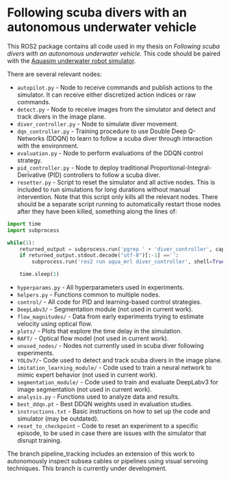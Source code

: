 # Following scuba divers with an autonomous underwater vehicle 

This ROS2 package contains all code used in my thesis on *Following scuba divers with an autonomous underwater vehicle*. This code should be paired with the [Aquasim underwater robot simulator](https://www.independentrobotics.com/robot-simulator).

There are several relevant nodes:

- `autopilot.py` - Node to receive commands and publish actions to the simulator. It can receive either discretized action indices or raw commands.
- `detect.py` - Node to receive images from the simulator and detect and track divers in the image plane.
- `diver_controller.py` - Node to simulate diver movement.
- `dqn_controller.py` - Training procedure to use Double Deep Q-Networks (DDQN) to learn to follow a scuba diver through interaction with the environment.
- `evaluation.py` - Node to perform evaluations of the DDQN control strategy.
- `pid_controller.py` - Node to deploy traditional Proportional-Integral-Derivative (PID) controllers to follow a scuba diver.
- `resetter.py` - Script to reset the simulator and all active nodes. This is included to run simulations for long durations without manual intervention. Note that this script only kills all the relevant nodes. There should be a separate script running to automatically restart those nodes after they have been killed, something along the lines of:

```python
import time
import subprocess

while(1):
    returned_output = subprocess.run('pgrep ' + 'diver_controller', capture_output=True, shell=True)
    if returned_output.stdout.decode("utf-8")[:-1] =='':
        subprocess.run('ros2 run aqua_mrl diver_controller', shell=True)

    time.sleep(1)
```

- `hyperparams.py` - All hyperparameters used in experiments.
- `helpers.py` - Functions common to multiple nodes.
- `control/` - All code for PID and learning-based control strategies.
- `DeepLabv3/` - Segmentation module (not used in current work).
- `flow_magnitudes/` - Data from early experiments trying to estimate velocity using optical flow.
- `plots/` - Plots that explore the time delay in the simulation.
- `RAFT/` - Optical flow model (not used in current work).
- `unused_nodes/` - Nodes not currently used in scuba diver following experiments.
- `YOLOv7/`- Code used to detect and track scuba divers in the image plane.
- `imitation_learning_module/` - Code used to train a neural network to mimic expert behavior (not used in current work).
- `segmentation_module/` - Code used to train and evaluate DeepLabv3 for image segmentation (not used in current work).
- `analysis.py` - Functions used to analyze data and results.
- `best_ddqn.pt` - Best DDQN weights used in evaluation studies.
- `instructions.txt` - Basic instructions on how to set up the code and simulator (may be outdated).
- `reset_to_checkpoint` - Code to reset an experiment to a specific episode, to be used in case there are issues with the simulator that disrupt training.


The branch pipeline_tracking includes an extension of this work to autonomously inspect subsea cables or pipelines using visual servoing techniques. This branch is currently under development. 
